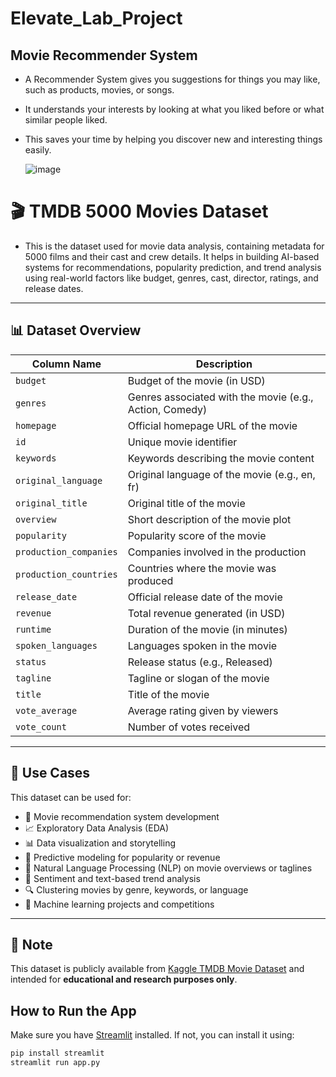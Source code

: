 
# Elevate_Lab_Project
## Movie Recommender System

- A Recommender System gives you suggestions for things you may like, such as products, movies, or songs.
- It understands your interests by looking at what you liked before or what similar people liked.
- This saves your time by helping you discover new and interesting things easily.
  
  ![image](https://github.com/user-attachments/assets/b8167d39-2e00-40ab-8ade-8b06a6029865)

# 🎬 TMDB 5000 Movies Dataset

- This is the dataset used for movie data analysis, containing metadata for 5000 films and their cast and crew details. It helps in building AI-based systems for recommendations, popularity prediction, and trend analysis using real-world factors like budget, genres, cast, director, ratings, and release dates.

---

## 📊 Dataset Overview

| Column Name             | Description                                                  |
|-------------------------|--------------------------------------------------------------|
| `budget`                | Budget of the movie (in USD)                                 |
| `genres`                | Genres associated with the movie (e.g., Action, Comedy)      |
| `homepage`              | Official homepage URL of the movie                           |
| `id`                    | Unique movie identifier                                      |
| `keywords`              | Keywords describing the movie content                        |
| `original_language`     | Original language of the movie (e.g., en, fr)                |
| `original_title`        | Original title of the movie                                  |
| `overview`              | Short description of the movie plot                          |
| `popularity`            | Popularity score of the movie                                |
| `production_companies`  | Companies involved in the production                         |
| `production_countries`  | Countries where the movie was produced                       |
| `release_date`          | Official release date of the movie                           |
| `revenue`               | Total revenue generated (in USD)                             |
| `runtime`               | Duration of the movie (in minutes)                           |
| `spoken_languages`      | Languages spoken in the movie                                |
| `status`                | Release status (e.g., Released)                              |
| `tagline`               | Tagline or slogan of the movie                               |
| `title`                 | Title of the movie                                            |
| `vote_average`          | Average rating given by viewers                              |
| `vote_count`            | Number of votes received                                     |

---

## 🚀 Use Cases

This dataset can be used for:

- 🎥 Movie recommendation system development  
- 📈 Exploratory Data Analysis (EDA)  
- 📊 Data visualization and storytelling  
- 🤖 Predictive modeling for popularity or revenue  
- 🧠 Natural Language Processing (NLP) on movie overviews or taglines  
- 🧪 Sentiment and text-based trend analysis  
- 🔍 Clustering movies by genre, keywords, or language  
- 🧬 Machine learning projects and competitions

---

## 📌 Note

This dataset is publicly available from [Kaggle TMDB Movie Dataset](https://www.kaggle.com/datasets/tmdb/tmdb-movie-metadata) and intended for **educational and research purposes only**.

## How to Run the App

Make sure you have [Streamlit](https://streamlit.io/) installed. If not, you can install it using:

```bash
pip install streamlit
streamlit run app.py


